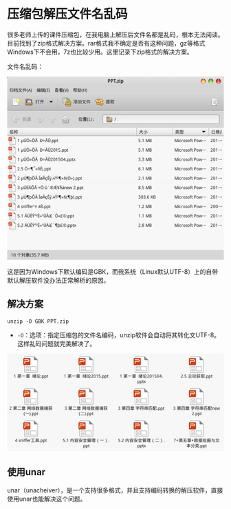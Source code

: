 # 压缩包解压文件名乱码

很多老师上传的课件压缩包，在我电脑上解压后文件名都是乱码，根本无法阅读。目前找到了zip格式解决方案。rar格式我不确定是否有这种问题，gz等格式Windows下不会用，7z也比较少用。这里记录下zip格式的解决方案。

文件名乱码：

![](res/1.png)

这是因为Windows下默认编码是GBK，而我系统（Linux默认UTF-8）上的自带默认解压软件没办法正常解析的原因。

## 解决方案

```
unzip -O GBK PPT.zip
```

* `-O`：选项：指定压缩包的文件名编码，unzip软件会自动将其转化文UTF-8。这样乱码问题就完美解决了。

![](res/2.png)

## 使用unar

unar（unacheiver），是一个支持很多格式，并且支持编码转换的解压软件，直接使用unar也能解决这个问题。
